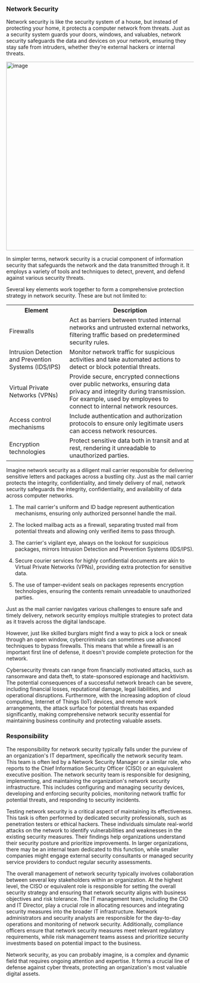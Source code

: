 <h3>Network Security</h3>

Network security is like the security system of a house, but instead of protecting your home, it protects a computer network from threats. Just as a security system guards your doors, windows, and valuables, network security safeguards the data and devices on your network, ensuring they stay safe from intruders, whether they’re external hackers or internal threats.

<img width="1009" height="507" alt="image" src="https://github.com/user-attachments/assets/b4dbfa8f-7de1-4d0a-9027-01c0e28b1378" />

In simpler terms, network security is a crucial component of information security that safeguards the network and the data transmitted through it. It employs a variety of tools and techniques to detect, prevent, and defend against various security threats.

Several key elements work together to form a comprehensive protection strategy in network security. These are but not limited to:

<table>
    <tr>
      <th>Element</th>
      <th>Description</th>
    </tr>
    <tr>
      <td>Firewalls</td>
      <td>Act as barriers between trusted internal networks and untrusted external networks, filtering traffic based on predetermined security rules.</td>
    </tr>
    <tr>
      <td>Intrusion Detection and Prevention Systems (IDS/IPS)</td>
      <td>Monitor network traffic for suspicious activities and take automated actions to detect or block potential threats.</td>
    </tr>
    <tr>
      <td>Virtual Private Networks (VPNs)</td>
      <td>Provide secure, encrypted connections over public networks, ensuring data privacy and integrity during transmission. For example, used by employees to connect to internal network resources.</td>
    </tr>
    <tr>
      <td>Access control mechanisms</td>
      <td>Include authentication and authorization protocols to ensure only legitimate users can access network resources.</td>
    </tr>
    <tr>
      <td>Encryption technologies</td>
      <td>Protect sensitive data both in transit and at rest, rendering it unreadable to unauthorized parties.</td>
    </tr>
  </table>

Imagine network security as a diligent mail carrier responsible for delivering sensitive letters and packages across a bustling city. Just as the mail carrier protects the integrity, confidentiality, and timely delivery of mail, network security safeguards the integrity, confidentiality, and availability of data across computer networks⁠.

1. The mail carrier's uniform and ID badge represent authentication mechanisms, ensuring only authorized personnel handle the mail⁠.

2. The locked mailbag acts as a firewall, separating trusted mail from potential threats and allowing only verified items to pass through⁠.

3. The carrier's vigilant eye, always on the lookout for suspicious packages, mirrors Intrusion Detection and Prevention Systems (IDS/IPS)⁠.

4. Secure courier services for highly confidential documents are akin to Virtual Private Networks (VPNs), providing extra protection for sensitive data⁠.

5. The use of tamper-evident seals on packages represents encryption technologies, ensuring the contents remain unreadable to unauthorized parties⁠.

Just as the mail carrier navigates various challenges to ensure safe and timely delivery, network security employs multiple strategies to protect data as it travels across the digital landscape⁠.

However, just like skilled burglars might find a way to pick a lock or sneak through an open window, cybercriminals can sometimes use advanced techniques to bypass firewalls. This means that while a firewall is an important first line of defense, it doesn't provide complete protection for the network.

Cybersecurity threats can range from financially motivated attacks, such as ransomware and data theft, to state-sponsored espionage and hacktivism. The potential consequences of a successful network breach can be severe, including financial losses, reputational damage, legal liabilities, and operational disruptions. Furthermore, with the increasing adoption of cloud computing, Internet of Things (IoT) devices, and remote work arrangements, the attack surface for potential threats has expanded significantly, making comprehensive network security essential for maintaining business continuity and protecting valuable assets.

<h3>Responsibility</h3>

The responsibility for network security typically falls under the purview of an organization's IT department, specifically the network security team. This team is often led by a Network Security Manager or a similar role, who reports to the Chief Information Security Officer (CISO) or an equivalent executive position. The network security team is responsible for designing, implementing, and maintaining the organization's network security infrastructure. This includes configuring and managing security devices, developing and enforcing security policies, monitoring network traffic for potential threats, and responding to security incidents.

Testing network security is a critical aspect of maintaining its effectiveness. This task is often performed by dedicated security professionals, such as penetration testers or ethical hackers. These individuals simulate real-world attacks on the network to identify vulnerabilities and weaknesses in the existing security measures. Their findings help organizations understand their security posture and prioritize improvements. In larger organizations, there may be an internal team dedicated to this function, while smaller companies might engage external security consultants or managed security service providers to conduct regular security assessments.

The overall management of network security typically involves collaboration between several key stakeholders within an organization. At the highest level, the CISO or equivalent role is responsible for setting the overall security strategy and ensuring that network security aligns with business objectives and risk tolerance. The IT management team, including the CIO and IT Director, play a crucial role in allocating resources and integrating security measures into the broader IT infrastructure. Network administrators and security analysts are responsible for the day-to-day operations and monitoring of network security. Additionally, compliance officers ensure that network security measures meet relevant regulatory requirements, while risk management teams assess and prioritize security investments based on potential impact to the business.

Network security, as you can probably imagine, is a complex and dynamic field that requires ongoing attention and expertise. It forms a crucial line of defense against cyber threats, protecting an organization's most valuable digital assets.
